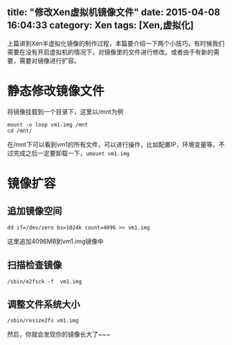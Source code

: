 title: "修改Xen虚拟机镜像文件"
date: 2015-04-08 16:04:33
category: Xen
tags: [Xen,虚拟化]
---

上篇讲到Xen半虚拟化镜像的制作过程，本篇要介绍一下两个小技巧。有时候我们需要在没有开启虚拟机的情况下，对镜像里的文件进行修改。或者由于有新的需要，需要对镜像进行扩容。
<!--more-->

# 静态修改镜像文件
将镜像挂载到一个目录下，这里以/mnt为例
```
mount -o loop vm1.img /mnt
cd /mnt/
```
在/mnt下可以看到vm1的所有文件，可以进行操作，比如配置IP，环境变量等。不过完成之后一定要卸载一下，`umount vm1.img`

# 镜像扩容
## 追加镜像空间
```
dd if=/dev/zero bs=1024k count=4096 >> vm1.img
```
这里追加4096MB到vm1.img镜像中

## 扫描检查镜像
```
/sbin/e2fsck -f  vm1.img
```

## 调整文件系统大小
```
/sbin/resize2fs vm1.img
```
然后，你就会发现你的镜像长大了~~~